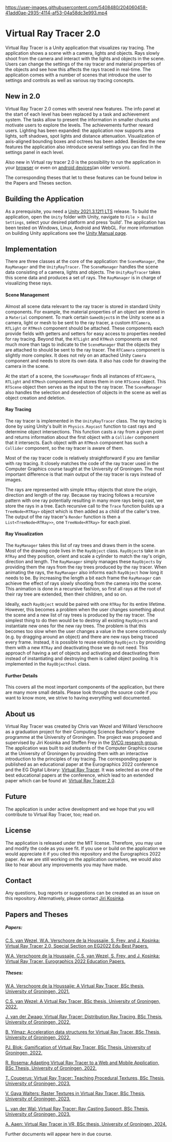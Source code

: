 <https://user-images.githubusercontent.com/5408480/204060458-41add0ae-2935-4114-af53-04a58dc3e993.mp4>


# Virtual Ray Tracer 2.0

Virtual Ray Tracer is a Unity application that visualizes ray tracing. The application shows a scene with a camera, lights and objects. Rays slowly shoot from the camera and interact with the lights and objects in the scene. Users can change the settings of the ray tracer and material properties of the objects and see how this affects the rays traced in real-time. The application comes with a number of scenes that introduce the user to settings and controls as well as various ray tracing concepts.

## New in 2.0

Virtual Ray Tracer 2.0 comes with several new features. The info panel at the start of each level has been replaced by a task and achievement system. The tasks allow to present the information in smaller chunks and motivate users to explore the levels. The achievements further reward users. Lighting has been expanded: the application now supports area lights, soft shadows, spot lights and distance attenuation. Visualization of axis-aligned bounding boxes and octrees has been added. Besides the new features the application also introduce several settings you can find in the settings panel in each level.

Also new in Virtual ray tracer 2.0 is the possibility to run the application in your [browser](https://wezel.github.io/Virtual-Ray-Tracer) or even on [android devices](https://play.google.com/store/apps/details?id=com.RUG.VirtualRayTracer&hl=en&gl=US&pli=1)(an older version). 

The corresponding theses that let to these features can be found below in the Papers and Theses section.

## Building the Application

As a prerequisite, you need a [Unity 2021.3.12f1 LTS](https://unity3d.com/unity/qa/lts-releases) release. To build the application, open the `Unity` folder with Unity, navigate to `File > Build Settings`, select your desired platform and press 'build'. The application has been tested on Windows, Linux, Android and WebGL. For more information on building Unity applications see the [Unity Manual page](https://docs.unity3d.com/Manual/BuildSettings.html).

## Implementation

There are three classes at the core of the application: the `SceneManager`, the `RayManager` and the `UnityRayTracer`. The `SceneManager` handles the scene data consisting of a camera, lights and objects. The `UnityRayTracer` takes this scene data and produces a set of rays. The `RayManager` is in charge of visualizing these rays.

#### Scene Management

Almost all scene data relevant to the ray tracer is stored in standard Unity components. For example, the material properties of an object are stored in a `Material` component. To mark certain `GameObject`s in the Unity scene as a camera, light or mesh to be sent to the ray tracer, a custom `RTCamera`, `RTLight` or `RTMesh` component should be attached. These components each provide fields with getters and setters for easy access to properties needed for ray tracing. Beyond that, the `RTLight` and `RTMesh` components are not much more than tags to indicate to the `SceneManager` that the objects they are attached to should be sent to the ray tracer. The `RTCamera` component is slightly more complex.  It does not rely on an attached Unity `Camera` component and needs to store its own data. It also has code for drawing the camera in the scene.

At the start of a scene, the `SceneManager` finds all instances of `RTCamera`, `RTLight` and `RTMesh` components and stores them in one `RTScene` object. This `RTScene` object then serves as the input to the ray tracer. The `SceneManager` also handles the selection and deselection of objects in the scene as well as object creation and deletion.

#### Ray Tracing

The ray tracer is implemented in the `UnityRayTracer` class. The ray tracing is done by using Unity's built in `Physics.Raycast` function to cast rays and determine object intersections. This function casts a ray from a given point and returns information about the first object with a `Collider` component that it intersects. Each object with an `RTMesh` component has such a `Collider` component, so the ray tracer is aware of them.

Most of the ray tracer code is relatively straightforward if you are familiar with ray tracing. It closely matches the code of the ray tracer used in the Computer Graphics course taught at the University of Groningen. The most important difference is that main output of the ray tracer is rays instead of images.

The rays are represented with simple `RTRay` objects that store the origin, direction and length of the ray. Because ray tracing follows a recursive pattern with one ray potentially resulting in many more rays being cast, we store the rays in a tree. Each recursive call to the `Trace` function builds up a `TreeNode<RTRay>` object which is then added as a child of the caller's tree. The output of the ray tracer's `Render` function is then a `List<TreeNode<RTRay>>`, one `TreeNode<RTRay>` for each pixel.

#### Ray Visualization

The `RayManager` takes this list of ray trees and draws them in the scene. Most of the drawing code lives in the `RayObject` class. `RayObject`s take in an `RTRay` and they position, orient and scale a cylinder to match the ray's origin, direction and length. The `RayManager` simply manages these `RayObjects` by providing them the rays from the ray trees produced by the ray tracer. When animating the rays, the `RayManager` also informs each `RayObject` how long it needs to be. By increasing the length a bit each frame the `RayManager` can achieve the effect of rays slowly shooting from the camera into the scene. This animation is done in a recursive fashion, so first all rays at the root of their ray tree are extended, then their children, and so on.

Ideally, each `RayObject` would be paired with one `RTRay` for its entire lifetime. However, this becomes a problem when the user changes something about the scene and a new list of ray trees is produced by the ray tracer. The simplest thing to do then would be to destroy all existing `RayObject`s and instantiate new ones for the new ray trees. The problem is that this becomes too slow when the user changes a value in the scene continuously (e.g. by dragging around an object) and there are new rays being traced every frame. Instead, it is possible to reuse existing `RayObjects` by providing them with a new `RTRay` and deactivating those we do not need. This approach of having a set of objects and activating and deactivating them instead of instantiating and destroying them is called object pooling. It is implemented in the `RayObjectPool` class.

#### Further Details

This covers all the most important components of the application, but there are many more small details. Please look through the source code if you want to know more, we strive to having everything well documented.

## About us

Virtual Ray Tracer was created by Chris van Wezel and Willard Verschoore as a graduation project for their Computing Science Bachelor's degree programme at the University of Groningen. The project was proposed and supervised by Jiri Kosinka and Steffen Frey in the [SVCG research group](https://www.cs.rug.nl/svcg/Main/HomePage). The application was built to aid students of the Computer Graphics course at the University of Groningen by providing them with an interactive introduction to the principles of ray tracing. The corresponding paper is published as an educational paper at the Eurographics 2022 conference and the EG Digital Library: [Virtual Ray Tracer](https://diglib.eg.org/handle/10.2312/eged20221045). It was selected as one of the best educational papers at the conference, which lead to an extended paper which can be found at: [Virtual Ray Tracer 2.0](https://doi.org/10.1016/j.cag.2023.01.005).

## Future

The application is under active development and we hope that you will contribute to Virtual Ray Tracer, too; read on.

## License

The application is released under the MIT license. Therefore, you may use and modify the code as you see fit. If you use or build on the application we would appreciate it if you cited this repository and the Eurographics 2022 paper. As we are still working on the application ourselves, we would also like to hear about any improvements you may have made.

## Contact

Any questions, bug reports or suggestions can be created as an issue on this repository. Alternatively, please contact [Jiri Kosinka](http://www.cs.rug.nl/svcg/People/JiriKosinka).

## Papers and Theses

##### Papers:

[C.S. van Wezel, W.A. Verschoore de la Houssaije, S. Frey, and J. Kosinka: Virtual Ray Tracer 2.0, Special Section on EG2022 Edu Best Papers.](https://doi.org/10.1016/j.cag.2023.01.005)

[W.A. Verschoore de la Houssaije, C.S. van Wezel, S. Frey, and J. Kosinka: Virtual Ray Tracer, Eurographics 2022 Education Papers.](https://diglib.eg.org/handle/10.2312/eged20221045)

##### Theses:

[W.A. Verschoore de la Houssaije: A Virtual Ray Tracer, BSc thesis, University of Groningen, 2021.](http://fse.studenttheses.ub.rug.nl/24859)

[C.S. van Wezel: A Virtual Ray Tracer, BSc thesis, University of Groningen, 2022.](http://fse.studenttheses.ub.rug.nl/26455)

[J. van der Zwaag: Virtual Ray Tracer: Distribution Ray Tracing, BSc Thesis, University of Groningen, 2022.](https://fse.studenttheses.ub.rug.nl/27881)

[B. Yilmaz: Acceleration data structures for Virtual Ray Tracer, BSc Thesis, University of Groningen, 2022.](https://fse.studenttheses.ub.rug.nl/27838)

[PJ. Blok: Gamification of Virtual Ray Tracer, BSc Thesis, University of Groningen, 2022.](https://fse.studenttheses.ub.rug.nl/27596)

[R. Rosema: Adapting Virtual Ray Tracer to a Web and Mobile Application, BSc Thesis, University of Groningen, 2022.](https://fse.studenttheses.ub.rug.nl/27894)

[T. Couperus: Virtual Ray Tracer: Teaching Procedural Textures, BSc Thesis, University of Groningen, 2023.](https://fse.studenttheses.ub.rug.nl/30703/)

[V. Gaya Walters: Raster Textures in Virtual Ray Tracer, BSc Thesis, University of Groningen, 2023.](https://fse.studenttheses.ub.rug.nl/30801/)

[L. van der Wal: Virtual Ray Tracer: Ray Casting Support, BSc Thesis, University of Groningen, 2023.](https://fse.studenttheses.ub.rug.nl/31739/)

[A. Aaen: Virtual Ray Tracer in VR, BSc thesis, University of Groningen, 2024.](https://fse.studenttheses.ub.rug.nl/33355/)

Further documents will appear here in due course.
